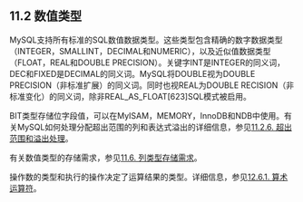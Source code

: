## 11.2 数值类型

MySQL支持所有标准的SQL数值数据类型。这些类型包含精确的数字数据类型（INTEGER，SMALLINT，DECIMAL和NUMERIC），以及近似值数据类型（FLOAT，REAL和DOUBLE PRECISION）。关键字INT是INTEGER的同义词，DEC和FIXED是DECIMAL的同义词。MySQL将DOUBLE视为DOUBLE PRECISION（非标准扩展）的同义词。同时也视REAL为DOUBLE RECISION（非标准变化）的同义词，除非REAL_AS_FLOAT[623]SQL模式被启用。

BIT类型存储位字段值，可以在MyISAM，MEMORY，InnoDB和NDB中使用。有关MySQL如何处理分配超出范围的列和表达式溢出的详细信息，参见[11.2.6. 超出范围和溢出处理](./11.2.6_Out-of-Range_and_Overflow_Handling.md)。

有关数值类型的存储需求，参见[11.6. 列类型存储需求](./11.6.0_Data_Type_Storage_Requirements.md)。

操作数的类型和执行的操作决定了运算结果的类型。详细信息，参见[12.6.1. 算术运算符](./12.6.1_Arithmetic_Operators.md)。
